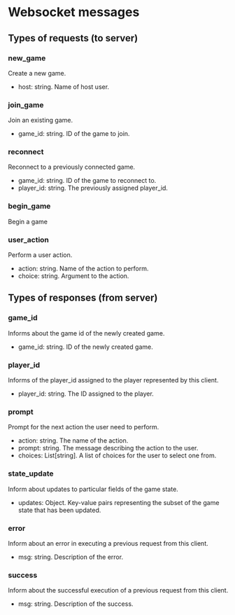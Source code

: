 # Websocket messages

## Types of requests (to server)

### new_game
Create a new game.
- host: string. Name of host user.

### join_game
Join an existing game.
- game_id: string. ID of the game to join.

### reconnect
Reconnect to a previously connected game.
- game_id: string. ID of the game to reconnect to.
- player_id: string. The previously assigned player_id.

### begin_game
Begin a game

### user_action
Perform a user action.
- action: string. Name of the action to perform.
- choice: string. Argument to the action.

## Types of responses (from server)

### game_id
Informs about the game id of the newly created game.
- game_id: string. ID of the newly created game.

### player_id
Informs of the player_id assigned to the player represented by this client.
- player_id: string. The ID assigned to the player.

### prompt
Prompt for the next action the user need to perform.
- action: string. The name of the action.
- prompt: string. The message describing the action to the user.
- choices: List\[string\]. A list of choices for the user to select one from.

### state_update
Inform about updates to particular fields of the game state.
- updates: Object. Key-value pairs representing the subset of the game state that has been updated.

### error
Inform about an error in executing a previous request from this client.
- msg: string. Description of the error.

### success
Inform about the successful execution of a previous request from this client.
- msg: string. Description of the success.
